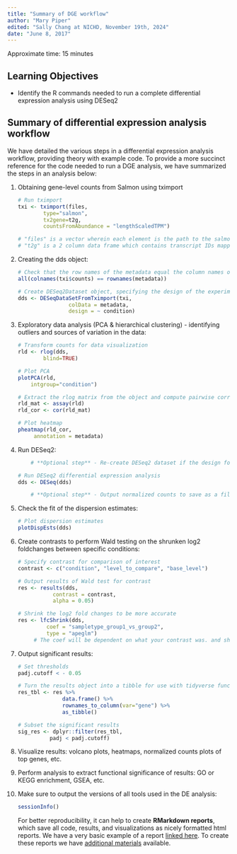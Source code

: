 ```yaml
---
title: "Summary of DGE workflow"
author: "Mary Piper"
edited: "Sally Chang at NICHD, November 19th, 2024"
date: "June 8, 2017"
---
```


Approximate time: 15 minutes

## Learning Objectives

-   Identify the R commands needed to run a complete differential expression analysis using DESeq2

## Summary of differential expression analysis workflow

We have detailed the various steps in a differential expression analysis workflow, providing theory with example code. To provide a more succinct reference for the code needed to run a DGE analysis, we have summarized the steps in an analysis below:

1.  Obtaining gene-level counts from Salmon using tximport

    ``` r
    # Run tximport
    txi <- tximport(files, 
            type="salmon", 
            tx2gene=t2g, 
            countsFromAbundance = "lengthScaledTPM")

    # "files" is a vector wherein each element is the path to the salmon quant.sf file, and each element is named with the name of the sample.
    # "t2g" is a 2 column data frame which contains transcript IDs mapped to geneIDs (in that order)
    ```

2.  Creating the dds object:

    ``` r
    # Check that the row names of the metadata equal the column names of the **raw counts** data
    all(colnames(txi$counts) == rownames(metadata))

    # Create DESeq2Dataset object, specifying the design of the experiment
    dds <- DESeqDataSetFromTximport(txi, 
                    colData = metadata, 
                    design = ~ condition)
    ```

3.  Exploratory data analysis (PCA & hierarchical clustering) - identifying outliers and sources of variation in the data:

    ``` r
    # Transform counts for data visualization
    rld <- rlog(dds, 
            blind=TRUE)

    # Plot PCA 
    plotPCA(rld, 
        intgroup="condition")

    # Extract the rlog matrix from the object and compute pairwise correlation values
    rld_mat <- assay(rld)
    rld_cor <- cor(rld_mat)

    # Plot heatmap
    pheatmap(rld_cor, 
         annotation = metadata)
    ```

4.  Run DESeq2:

    ``` r
        # **Optional step** - Re-create DESeq2 dataset if the design formula has changed after QC analysis in include other sources of variation using "dds <- DESeqDataSetFromTximport(txi, colData = metadata, design = ~ covariate + condition)"

    # Run DESeq2 differential expression analysis
    dds <- DESeq(dds)

        # **Optional step** - Output normalized counts to save as a file to access outside RStudio using "normalized_counts <- counts(dds, normalized=TRUE)"
    ```

5.  Check the fit of the dispersion estimates:

    ``` r
    # Plot dispersion estimates
    plotDispEsts(dds)
    ```

6.  Create contrasts to perform Wald testing on the shrunken log2 foldchanges between specific conditions:

    ``` r
    # Specify contrast for comparison of interest
    contrast <- c("condition", "level_to_compare", "base_level")

    # Output results of Wald test for contrast
    res <- results(dds, 
               contrast = contrast, 
               alpha = 0.05)

    # Shrink the log2 fold changes to be more accurate
    res <- lfcShrink(dds, 
             coef = "sampletype_group1_vs_group2", 
             type = "apeglm")    
         # The coef will be dependent on what your contrast was. and should be identical to what is stored in resultsNames()
    ```

7.  Output significant results:

    ``` r
    # Set thresholds
    padj.cutoff < - 0.05

    # Turn the results object into a tibble for use with tidyverse functions
    res_tbl <- res %>%
                  data.frame() %>%
                  rownames_to_column(var="gene") %>% 
                  as_tibble()

    # Subset the significant results
    sig_res <- dplyr::filter(res_tbl, 
              padj < padj.cutoff)
    ```

8.  Visualize results: volcano plots, heatmaps, normalized counts plots of top genes, etc.

9.  Perform analysis to extract functional significance of results: GO or KEGG enrichment, GSEA, etc.

10. Make sure to output the versions of all tools used in the DE analysis:

    ``` r
    sessionInfo()
    ```

    For better reproducibility, it can help to create **RMarkdown reports**, which save all code, results, and visualizations as nicely formatted html reports. We have a very basic example of a report [linked here](https://www.dropbox.com/s/4bq0chxze6dogba/workshop-example.html?dl=0). To create these reports we have [additional materials](https://hbctraining.github.io/Training-modules/Rmarkdown/) available.

